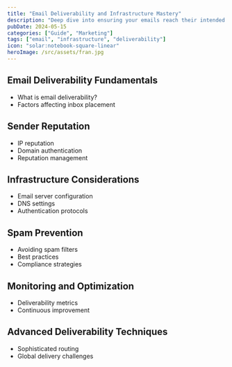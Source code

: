 ```yaml
---
title: "Email Deliverability and Infrastructure Mastery"
description: "Deep dive into ensuring your emails reach their intended recipients"
pubDate: 2024-05-15
categories: ["Guide", "Marketing"]
tags: ["email", "infrastructure", "deliverability"]
icon: "solar:notebook-square-linear"
heroImage: /src/assets/fran.jpg
---
```


## Email Deliverability Fundamentals

- What is email deliverability?
- Factors affecting inbox placement

## Sender Reputation

- IP reputation
- Domain authentication
- Reputation management

## Infrastructure Considerations

- Email server configuration
- DNS settings
- Authentication protocols

## Spam Prevention

- Avoiding spam filters
- Best practices
- Compliance strategies

## Monitoring and Optimization

- Deliverability metrics
- Continuous improvement

## Advanced Deliverability Techniques

- Sophisticated routing
- Global delivery challenges
